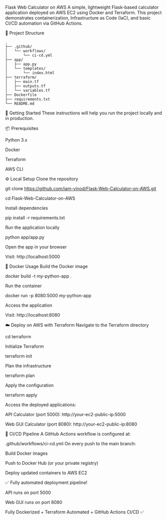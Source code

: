 Flask Web Calculator on AWS
A simple, lightweight Flask-based calculator application deployed on AWS EC2 using Docker and Terraform.
This project demonstrates containerization, Infrastructure as Code (IaC), and basic CI/CD automation via GitHub Actions.

📁 Project Structure
```
.
├── .github/
│   └── workflows/
│       └── ci-cd.yml
├── app/
│   ├── app.py
│   └── templates/
│       └── index.html
├── terraform/
│   ├── main.tf
│   ├── outputs.tf
│   └── variables.tf
├── Dockerfile
├── requirements.txt
└── README.md

```

🚀 Getting Started
These instructions will help you run the project locally and in production.

📦 Prerequisites

Python 3.x

Docker

Terraform

AWS CLI

⚙️ Local Setup
Clone the repository


git clone https://github.com/iam-vinod/Flask-Web-Calculator-on-AWS.git

cd Flask-Web-Calculator-on-AWS

Install dependencies


pip install -r requirements.txt

Run the application locally

python app/app.py

Open the app in your browser

Visit: http://localhost:5000

🐳 Docker Usage
Build the Docker image

docker build -t my-python-app .

Run the container

docker run -p 8080:5000 my-python-app

Access the application

Visit: http://localhost:8080

☁️ Deploy on AWS with Terraform
Navigate to the Terraform directory

cd terraform

Initialize Terraform

terraform init

Plan the infrastructure

terraform plan

Apply the configuration

terraform apply

Access the deployed applications:

API Calculator (port 5000): http://your-ec2-public-ip:5000

Web GUI Calculator (port 8080): http://your-ec2-public-ip:8080

🔄 CI/CD Pipeline
A GitHub Actions workflow is configured at:

.github/workflows/ci-cd.yml
On every push to the main branch:

Build Docker images

Push to Docker Hub (or your private registry)

Deploy updated containers to AWS EC2

✅ Fully automated deployment pipeline!

API runs on port 5000

Web GUI runs on port 8080

Fully Dockerized + Terraform Automated + GitHub Actions CI/CD ✅
